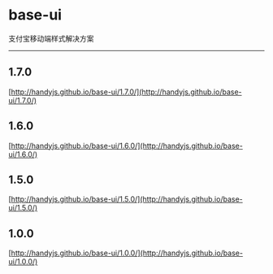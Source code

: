 # base-ui

支付宝移动端样式解决方案
___

## 1.7.0

[http://handyjs.github.io/base-ui/1.7.0/](http://handyjs.github.io/base-ui/1.7.0/)

## 1.6.0

[http://handyjs.github.io/base-ui/1.6.0/](http://handyjs.github.io/base-ui/1.6.0/)

## 1.5.0

[http://handyjs.github.io/base-ui/1.5.0/](http://handyjs.github.io/base-ui/1.5.0/)

## 1.0.0

[http://handyjs.github.io/base-ui/1.0.0/](http://handyjs.github.io/base-ui/1.0.0/)
